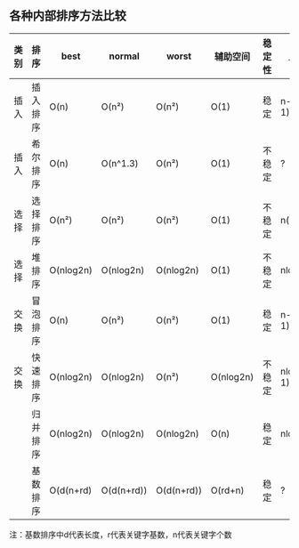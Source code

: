 ## 各种内部排序方法比较

| 类别  | 排序   | best      | normal     | worst      | 辅助空间      | 稳定性 | 比较次数            | 交换次数       |
| --- | ---- | --------- | ---------- | ---------- | --------- | --- | --------------- | ---------- |
| 插入  | 插入排序 | O(n)      | O(n²)      | O(n²)      | O(1)      | 稳定  | n-1,n(n-1)/2    | 0,n(n-1)/2 |
| 插入  | 希尔排序 | O(n)      | O(n^1.3)   | O(n²)      | O(1)      | 不稳定 | ?               | ?          |
| 选择  | 选择排序 | O(n²)     | O(n²)      | O(n²)      | O(1)      | 不稳定 | n(n-1)/2        | 0,n-1      |
| 选择  | 堆排序  | O(nlog2n) | O(nlog2n)  | O(nlog2n)  | O(1)      | 不稳定 | nlog2n          | ?          |
| 交换  | 冒泡排序 | O(n)      | O(n²)      | O(n²)      | O(1)      | 稳定  | n-1,n(n-1)/2    | 0,n(n-1)/2 |
| 交换  | 快速排序 | O(nlog2n) | O(nlog2n)  | O(n²)      | O(nlog2n) | 不稳定 | nlog2n,n(n-1)/2 | ?          |
|     | 归并排序 | O(nlog2n) | O(nlog2n)  | O(nlog2n)  | O(n)      | 稳定  | nlog2n/2        | ?          |
|     | 基数排序 | O(d(n+rd) | O(d(n+rd)) | O(d(n+rd)) | O(rd+n)   | 稳定  | ?               | ?          |

注：基数排序中d代表长度，r代表关键字基数，n代表关键字个数


